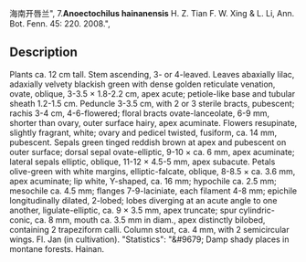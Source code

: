 海南开唇兰",
7.**Anoectochilus hainanensis** H. Z. Tian F. W. Xing & L. Li, Ann. Bot. Fenn. 45: 220. 2008.",

## Description
Plants ca. 12 cm tall. Stem ascending, 3- or 4-leaved. Leaves abaxially lilac, adaxially velvety blackish green with dense golden reticulate venation, ovate, oblique, 3-3.5 × 1.8-2.2 cm, apex acute; petiole-like base and tubular sheath 1.2-1.5 cm. Peduncle 3-3.5 cm, with 2 or 3 sterile bracts, pubescent; rachis 3-4 cm, 4-6-flowered; floral bracts ovate-lanceolate, 6-9 mm, shorter than ovary, outer surface hairy, apex acuminate. Flowers resupinate, slightly fragrant, white; ovary and pedicel twisted, fusiform, ca. 14 mm, pubescent. Sepals green tinged reddish brown at apex and pubescent on outer surface; dorsal sepal ovate-elliptic, 9-10 × ca. 6 mm, apex acuminate; lateral sepals elliptic, oblique, 11-12 × 4.5-5 mm, apex subacute. Petals olive-green with white margins, elliptic-falcate, oblique, 8-8.5 × ca. 3.6 mm, apex acuminate; lip white, Y-shaped, ca. 16 mm; hypochile ca. 2.5 mm; mesochile ca. 4.5 mm; flanges 7-9-laciniate, each filament 4-8 mm; epichile longitudinally dilated, 2-lobed; lobes diverging at an acute angle to one another, ligulate-elliptic, ca. 9 × 3.5 mm, apex truncate; spur cylindric-conic, ca. 8 mm, mouth ca. 3.5 mm in diam., apex distinctly bilobed, containing 2 trapeziform calli. Column stout, ca. 4 mm, with 2 semicircular wings. Fl. Jan (in cultivation).
  "Statistics": "&amp;#9679; Damp shady places in montane forests. Hainan.
